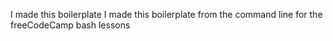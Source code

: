 I made this boilerplate
I made this boilerplate
from the command line
for the freeCodeCamp bash lessons
